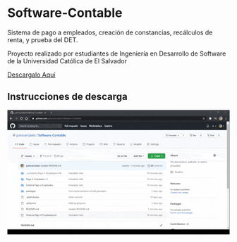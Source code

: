 # Software-Contable

Sistema de pago a empleados, creación de constancias, recálculos de renta, y prueba del DET.

Proyecto realizado por estudiantes de Ingeniería en Desarrollo de Software de la Universidad Católica de El Salvador

[Descargalo Aquí](Sistema%20Pago%20a%20Empleados/Debug/Sistema%20Pago%20a%20Empleados.msi)

## Instrucciones de descarga

![](Instrucciones.gif)
